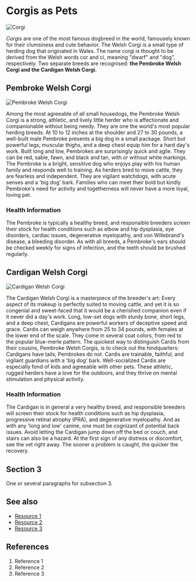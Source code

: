 # Corgis as Pets
![Corgi](https://image.petmd.com/files/inline-images/corgi-dog.jpg?VersionId=.7EViu0bVKO1uj6qiJmnvkKDCL1XU48h)

*Corgis* are one of the most famous dogbreed in the world, famousely known for their clumsiness and cute behavior.  The Welsh Corgi is a small type of herding dog that originated in Wales. The name corgi is thought to be derived from the Welsh words cor and ci, meaning "dwarf" and "dog", respectively. Two separate breeds are recognised: **the Pembroke Welsh Corgi and the Cardigan Welsh Corgi.**


## Pembroke Welsh Corgi
![Pembroke Welsh Corgi](https://barkalot.com/cdn/shop/articles/Welchcorgipembroke.jpg?v=1655987048)

Among the most agreeable of all small housedogs, the Pembroke Welsh Corgi is a strong, athletic, and lively little herder who is affectionate and companionable without being needy. They are one the world's most popular herding breeds. At 10 to 12 inches at the shoulder and 27 to 30 pounds, a well-built male Pembroke presents a big dog in a small package. Short but powerful legs, muscular thighs, and a deep chest equip him for a hard day's work. Built long and low, Pembrokes are surprisingly quick and agile. They can be red, sable, fawn, and black and tan, with or without white markings. The Pembroke is a bright, sensitive dog who enjoys play with his human family and responds well to training. As herders bred to move cattle, they are fearless and independent. They are vigilant watchdogs, with acute senses and a 'big dog' bark. Families who can meet their bold but kindly Pembroke's need for activity and togetherness will never have a more loyal, loving pet.

### Health Information

The Pembroke is typically a healthy breed, and responsible breeders screen their stock for health conditions such as elbow and hip dysplasia, eye disorders, cardiac issues, degenerative myelopathy, and von Willebrand's disease, a bleeding disorder. As with all breeds, a Pembroke's ears should be checked weekly for signs of infection, and the teeth should be brushed regularly.

## Cardigan Welsh Corgi
![Cardigan Welsh Corgi](https://www.omlet.us/images/cache/1024/682/Dog-Cardigan_Welsh_Corgi-A_wonderful_brown_and_white_Cardigan_Welsh_Corgi_playing_outside.jpg)

The Cardigan Welsh Corgi is a masterpiece of the breeder's art: Every aspect of its makeup is perfectly suited to moving cattle, and yet it is so congenial and sweet-faced that it would be a cherished companion even if it never did a day's work. Long, low-set dogs with sturdy bone, short legs, and a deep chest, Cardigans are powerful workers of deceptive speed and grace. Cardis can weigh anywhere from 25 to 34 pounds, with females at the lower end of the scale. They come in several coat colors, from red to the popular blue-merle pattern. The quickest way to distinguish Cardis from their cousins, Pembroke Welsh Corgis, is to check out the hindquarters: Cardigans have tails; Pembrokes do not. Cardis are trainable, faithful, and vigilant guardians with a 'big dog' bark. Well-socialized Cardis are especially fond of kids and agreeable with other pets. These athletic, rugged herders have a love for the outdoors, and they thrive on mental stimulation and physical activity.

### Health Information

The Cardigan is in general a very healthy breed, and responsible breeders  will screen their stock for health conditions such as hip dysplasia, progressive retinal atrophy (PRA), and degenerative myelopathy. And as with any 'long and low' canine, one must be cognizant of potential back issues. Avoid letting the Cardigan jump down off the bed or couch, and stairs can also be a hazard. At the first sign of any distress or discomfort, see the vet right away. The sooner a problem is caught, the quicker the recovery.

## Section 3
One or several paragraphs for subsection 3.

## See also
- [Resource 1](https://en.wikipedia.org/wiki/Welsh_Corgi)
- [Resource 2](https://www.akc.org/dog-breeds/pembroke-welsh-corgi/)
- [Resource 3](url)

## References
1. Reference 1
2. Reference 2
3. Reference 3
